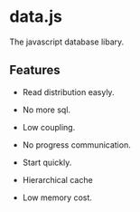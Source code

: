 # data.js
The javascript database libary.

## Features

- Read distribution easyly.
- No more sql.
- Low coupling.
- No progress communication.

- Start quickly.
- Hierarchical cache
- Low memory cost.
